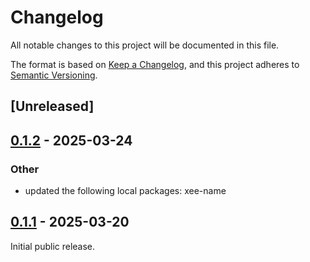 # Changelog

All notable changes to this project will be documented in this file.

The format is based on [Keep a Changelog](https://keepachangelog.com/en/1.0.0/),
and this project adheres to [Semantic Versioning](https://semver.org/spec/v2.0.0.html).

## [Unreleased]

## [0.1.2](https://github.com/Paligo/xee/compare/xee-xpath-type-v0.1.1...xee-xpath-type-v0.1.2) - 2025-03-24

### Other

- updated the following local packages: xee-name

## [0.1.1](https://github.com/Paligo/xee/releases/tag/xee-xpath-type-v0.1.1) - 2025-03-20

Initial public release.